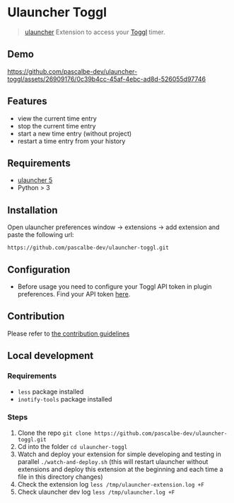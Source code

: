 # Ulauncher Toggl

> [ulauncher](https://ulauncher.io/) Extension to access your [Toggl](https://track.toggl.com/timer) timer.

## Demo

https://github.com/pascalbe-dev/ulauncher-toggl/assets/26909176/0c39b4cc-45af-4ebc-ad8d-526055d97746

## Features

- view the current time entry
- stop the current time entry
- start a new time entry (without project)
- restart a time entry from your history

## Requirements

- [ulauncher 5](https://ulauncher.io/)
- Python > 3

## Installation

Open ulauncher preferences window -> extensions -> add extension and paste the following url:

`https://github.com/pascalbe-dev/ulauncher-toggl.git`

## Configuration

- Before usage you need to configure your Toggl API token in plugin preferences. Find your API token [here](https://track.toggl.com/profile#api-token-label).

## Contribution

Please refer to [the contribution guidelines](./CONTRIBUTING.md)

## Local development

### Requirements

- `less` package installed
- `inotify-tools` package installed

### Steps

1. Clone the repo `git clone https://github.com/pascalbe-dev/ulauncher-toggl.git`
2. Cd into the folder `cd ulauncher-toggl`
3. Watch and deploy your extension for simple developing and testing in parallel `./watch-and-deploy.sh` (this will restart ulauncher without extensions and deploy this extension at the beginning and each time a file in this directory changes)
4. Check the extension log `less /tmp/ulauncher-extension.log +F`
5. Check ulauncher dev log `less /tmp/ulauncher.log +F`
